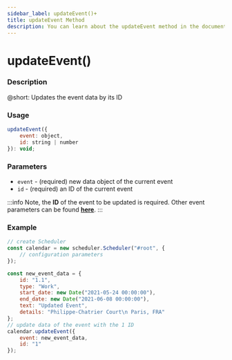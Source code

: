 ```yaml
---
sidebar_label: updateEvent()+
title: updateEvent Method
description: You can learn about the updateEvent method in the documentation of the DHTMLX JavaScript Scheduler library. Browse developer guides and API reference, try out code examples and live demos, and download a free 30-day evaluation version of DHTMLX Scheduler.
---
```


# updateEvent()

### Description

@short: Updates the event data by its ID

### Usage

~~~jsx {}
updateEvent({ 
	event: object, 
	id: string | number 
}): void;
~~~

### Parameters

- `event` - (required) new data object of the current event
- `id` - (required) an ID of the current event

:::info
Note, the **ID** of the event to be updated is required. Other event parameters can be found [**here**](api/config/js_scheduler_data_config.md).
:::

### Example

~~~jsx {6-13,15-18}
// create Scheduler
const calendar = new scheduler.Scheduler("#root", {
	// configuration parameters
});

const new_event_data = {
	id: "1.1",
	type: "Work",
	start_date: new Date("2021-05-24 00:00:00"),
	end_date: new Date("2021-06-08 00:00:00"),
	text: "Updated Event",
	details: "Philippe-Chatrier Court\n Paris, FRA"
};
// update data of the event with the 1 ID
calendar.updateEvent({
	event: new_event_data,
	id: "1"
});
~~~

